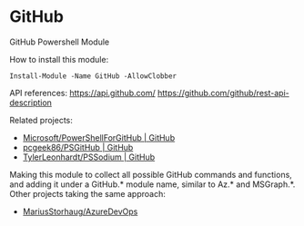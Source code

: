 # GitHub

GitHub Powershell Module

How to install this module:

```pwsh
Install-Module -Name GitHub -AllowClobber
```

API references:
https://api.github.com/
https://github.com/github/rest-api-description

Related projects:
- [Microsoft/PowerShellForGitHub | GitHub](https://github.com/microsoft/PowerShellForGitHub)
- [pcgeek86/PSGitHub | GitHub](https://github.com/pcgeek86/PSGitHub)
- [TylerLeonhardt/PSSodium | GitHub](https://github.com/TylerLeonhardt/PSSodium)

Making this module to collect all possible GitHub commands and functions, and adding it under a GitHub.* module name, similar to Az.* and MSGraph.*.
Other projects taking the same approach:
- [MariusStorhaug/AzureDevOps](https://github.com/MariusStorhaug/AzureDevOps)
